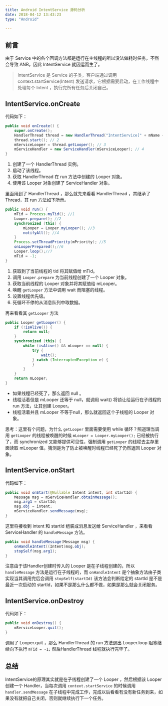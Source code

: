 ```yaml
---
title: Android IntentService 源码分析
date: 2018-04-12 13:43:23
type: "Android"

---
```


## 前言

由于 Service 中的各个回调方法都是运行在主线程的所以没法做耗时任务，不然会导致 ANR，因此 IntentService 就因运而生了。<!-- more -->

> IntentService 是 Service 的子类，客户端通过调用 context.startService(Intent) 发送请求，它根据需要启动，在工作线程中处理每个 Intent ，执行完所有任务后关闭自己。

## IntentService.onCreate

代码如下：

```java
public void onCreate() {
    super.onCreate();
    HandlerThread thread = new HandlerThread("IntentService[" + mName + "]"); // 1
    thread.start(); // 2
    mServiceLooper = thread.getLooper(); // 3
    mServiceHandler = new ServiceHandler(mServiceLooper); // 4
}
```

1. 创建了一个 HandlerThread 实例。
2. 启动了该线程。
3. 获取 HandlerThread 在 run 方法中创建的 Looper 对象。
4. 使用该 Looper 对象创建了 ServiceHandler 对象。

里面用到了 HandlerThread ，那么就先来看看 HandlerThread ，其继承了 Thread，其 run 方法如下所示。

```java
public void run() {
    mTid = Process.myTid(); //1
    Looper.prepare(); //2
    synchronized (this) {
        mLooper = Looper.myLooper(); //3
        notifyAll(); //4
    }
    Process.setThreadPriority(mPriority); //5
    onLooperPrepared();//6
    Looper.loop();//7
    mTid = -1;
}
```

1. 获取到了当前线程的 tid 将其赋值给 mTid。
2. 调用 `Looper.prepare` 为当前线程创建了一个 Looper 对象。
3. 获取当前线程的 Looper 对象并将其赋值给 mLooper。
4. 唤醒 `getLooper` 方法中调用 wait 而阻塞的线程。
5. 设置线程优先级。
6. 死循环不停的从消息队列中取数据。

再来看看其 `getLooper` 方法

```java
public Looper getLooper() {
    if (!isAlive()) {
        return null;
    }
    synchronized (this) {
        while (isAlive() && mLooper == null) {
            try {
                wait();
            } catch (InterruptedException e) {
            }
        }
    }
    return mLooper;
}
```

* 如果线程已经死了，那么返回 null 。
* 线程活着但是 mLooper 还等于 null，就调用 wait() 将锁让给运行在子线程的 run 方法，让其创建 Looper。
* 线程活着并且 mLooper 不等于null，那么就返回这个子线程的 Looper 对象。

思考：这里有个问题，为什么 `getLooper` 里面需要使用 while 循环？照道理当调用 `getLooper` 的线程被唤醒的时候 `mLooper = Looper.myLooper();` 已经被执行了，而 synchronized 又能够提供可见性，强制调用 `getLooper` 的线程去主存里面读取 mLooper 值。猜测是为了防止被唤醒时线程已经死了仍然返回 Looper 对象。

## IntentService.onStart

代码如下：

```java
public void onStart(@Nullable Intent intent, int startId) {
    Message msg = mServiceHandler.obtainMessage();
    msg.arg1 = startId;
    msg.obj = intent;
    mServiceHandler.sendMessage(msg);
}
```

这里将接收到 intent 和 startId 组装成消息发送给 ServiceHandler ，来看看 ServiceHandler 的 `handleMessage` 方法。

```java
public void handleMessage(Message msg) {
    onHandleIntent((Intent)msg.obj);
    stopSelf(msg.arg1);
}
```

注意由于该Handler创建时传入的 Looper 是在子线程创建的，所以 `handleMessage` 方法是运行在子线程的，而 `onHandleIntent` 是个抽象方法由子类实现当其调用完后会调用 `stopSelf(startId)` 该方法会判断给定的 startId 是不是最近一次启动的 startId，如果不是那么什么都不做，如果是那么就会关闭服务。   

## IntentService.onDestroy

代码如下：

```Java
public void onDestroy() {
    mServiceLooper.quit();
}
```

调用了 Looper.quit ，那么 HandlerThread 的 run 方法退出 Looper.loop 阻塞继续向下执行 `mTid = -1;` 然后HandlerThread 线程就执行完毕了。

## 总结

IntentService的原理其实就是在子线程创建了一个 Looper ，然后根据该 Looper 创建一个 Handler，当每次调用 `context.startService` 的时候调用 `handler.sendMessage` 在子线程中完成工作，完成以后看看有没有新任务到来，如果没有就把自己关闭，否则就继续执行下一个任务。